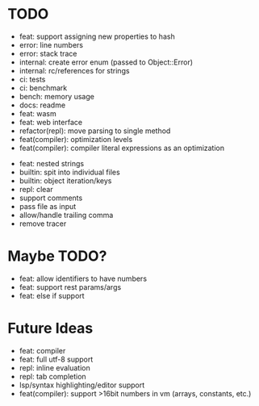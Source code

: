 # TODO
- feat: support assigning new properties to hash
- error: line numbers
- error: stack trace
- internal: create error enum (passed to Object::Error)
- internal: rc/references for strings
- ci: tests
- ci: benchmark
- bench: memory usage
- docs: readme
- feat: wasm
- feat: web interface
- refactor(repl): move parsing to single method
- feat(compiler): optimization levels
- feat(compiler): compiler literal expressions as an optimization
+ feat: nested strings
+ builtin: spit into individual files
+ builtin: object iteration/keys
+ repl: clear
+ support comments
+ pass file as input
+ allow/handle trailing comma
+ remove tracer

# Maybe TODO?
- feat: allow identifiers to have numbers
- feat: support rest params/args
- feat: else if support

# Future Ideas
- feat: compiler
- feat: full utf-8 support
- repl: inline evaluation
- repl: tab completion
- lsp/syntax highlighting/editor support
- feat(compiler): support >16bit numbers in vm (arrays, constants, etc.)